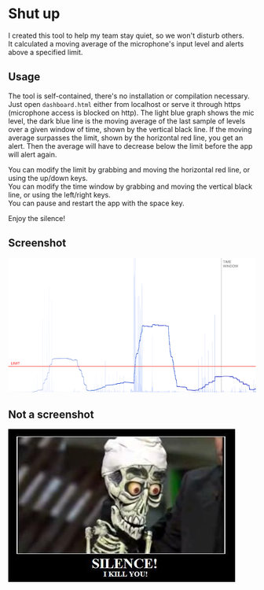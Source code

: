 # Shut up

I created this tool to help my team stay quiet, so we won't disturb others.  
It calculated a moving average of the microphone's input level and alerts above a specified limit.  

## Usage
The tool is self-contained, there's no installation or compilation necessary. Just open `dashboard.html` either from localhost or serve it through https (microphone access is blocked on http). The light blue graph shows the mic level, the dark blue line is the moving average of the last sample of levels over a given window of time, shown by the vertical black line. If the moving average surpasses the limit, shown by the horizontal red line, you get an alert. Then the average will have to decrease below the limit before the app will alert again.  

You can modify the limit by grabbing and moving the horizontal red line, or using the up/down keys.  
You can modify the time window by grabbing and moving the vertical black line, or using the left/right keys.  
You can pause and restart the app with the space key.  

Enjoy the silence!  

## Screenshot
![Screenshot](shutup.png)  

## Not a screenshot
![Silence](achmed.jpg)  
